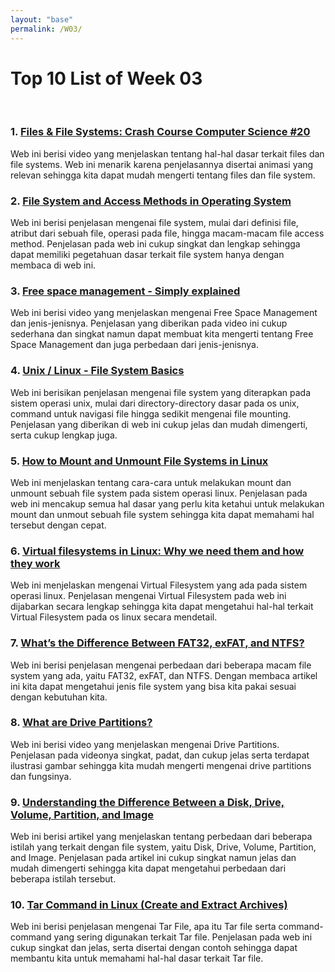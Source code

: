 ```yaml
---
layout: "base"
permalink: /W03/
---
```


# Top 10 List of Week 03
<br>

### 1. [Files & File Systems: Crash Course Computer Science #20](https://www.youtube.com/watch?v=KN8YgJnShPM&t=1s&ab_channel=CrashCourse)
Web ini berisi video yang menjelaskan tentang hal-hal dasar terkait files dan file systems. Web ini menarik karena penjelasannya disertai animasi yang relevan sehingga kita dapat mudah mengerti tentang files dan file system.

### 2. [File System and Access Methods in Operating System](https://www.includehelp.com/operating-systems/file-system-and-access-methods.aspx)
Web ini berisi penjelasan mengenai file system, mulai dari definisi file, atribut dari sebuah file, operasi pada file, hingga macam-macam file access method. Penjelasan pada web ini cukup singkat dan lengkap sehingga dapat memiliki pegetahuan dasar terkait file system hanya dengan membaca di web ini.

### 3. [Free space management - Simply explained](https://www.youtube.com/watch?v=kANDxDgJDOo&ab_channel=BevyLabsTV)
Web ini berisi video yang menjelaskan mengenai Free Space Management dan jenis-jenisnya. Penjelasan yang diberikan pada video ini cukup sederhana dan singkat namun dapat membuat kita mengerti tentang Free Space Management dan juga perbedaan dari jenis-jenisnya.

### 4. [Unix / Linux - File System Basics](https://www.tutorialspoint.com/unix/unix-file-system.htm)
Web ini berisikan penjelasan mengenai file system yang diterapkan pada sistem operasi unix, mulai dari directory-directory dasar pada os unix, command untuk navigasi file hingga sedikit mengenai file mounting. Penjelasan yang diberikan di web ini cukup jelas dan mudah dimengerti, serta cukup lengkap juga.

### 5. [How to Mount and Unmount File Systems in Linux](https://linuxize.com/post/how-to-mount-and-unmount-file-systems-in-linux/)
Web ini menjelaskan tentang cara-cara untuk melakukan mount dan unmount sebuah file system pada sistem operasi linux. Penjelasan pada web ini mencakup semua hal dasar yang perlu kita ketahui untuk melakukan mount dan unmout sebuah file system sehingga kita dapat memahami hal tersebut dengan cepat.

### 6. [Virtual filesystems in Linux: Why we need them and how they work](https://opensource.com/article/19/3/virtual-filesystems-linux)
Web ini menjelaskan mengenai Virtual Filesystem yang ada pada sistem operasi linux. Penjelasan mengenai Virtual Filesystem pada web ini dijabarkan secara lengkap sehingga kita dapat mengetahui hal-hal terkait Virtual Filesystem pada os linux secara mendetail.

### 7. [What’s the Difference Between FAT32, exFAT, and NTFS?](https://www.howtogeek.com/235596/whats-the-difference-between-fat32-exfat-and-ntfs/)
Web ini berisi penjelasan mengenai perbedaan dari beberapa macam file system yang ada, yaitu FAT32, exFAT, dan NTFS. Dengan membaca artikel ini kita dapat mengetahui jenis file system yang bisa kita pakai sesuai dengan kebutuhan kita.

### 8. [What are Drive Partitions?](https://www.youtube.com/watch?v=AeUM4kR67XQ&ab_channel=Techquickie)
Web ini berisi video yang menjelaskan mengenai Drive Partitions. Penjelasan pada videonya singkat, padat, dan cukup jelas serta terdapat ilustrasi gambar sehingga kita mudah mengerti mengenai drive partitions dan fungsinya.

### 9. [Understanding the Difference Between a Disk, Drive, Volume, Partition, and Image](https://www.maketecheasier.com/difference-between-disk-drive-volume-partition-image/)
Web ini berisi artikel yang menjelaskan tentang perbedaan dari beberapa istilah yang terkait dengan file system, yaitu Disk, Drive, Volume, Partition, and Image. Penjelasan pada artikel ini cukup singkat namun jelas dan mudah dimengerti sehingga kita dapat mengetahui perbedaan dari beberapa istilah tersebut.

### 10. [Tar Command in Linux (Create and Extract Archives)](https://linuxize.com/post/how-to-create-and-extract-archives-using-the-tar-command-in-linux/)
Web ini berisi penjelasan mengenai Tar File, apa itu Tar file serta command-command yang sering digunakan terkait Tar file. Penjelasan pada web ini cukup singkat dan jelas, serta disertai dengan contoh sehingga dapat membantu kita untuk memahami hal-hal dasar terkait Tar file.

<br>